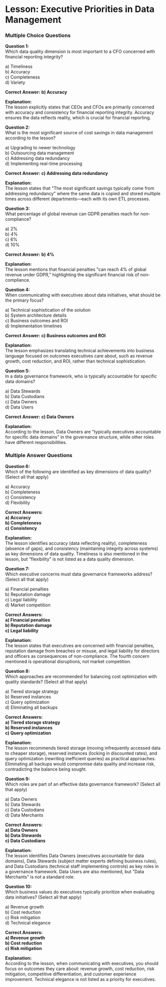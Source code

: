 # Lesson: Executive Priorities in Data Management

### Multiple Choice Questions

**Question 1:**  
Which data quality dimension is most important to a CFO concerned with financial reporting integrity?

a) Timeliness  
b) Accuracy  
c) Completeness  
d) Variety  

**Correct Answer:** **b) Accuracy**  

**Explanation:**  
The lesson explicitly states that CEOs and CFOs are primarily concerned with accuracy and consistency for financial reporting integrity. Accuracy ensures the data reflects reality, which is crucial for financial reporting.

**Question 2:**  
What is the most significant source of cost savings in data management according to the lesson?

a) Upgrading to newer technology  
b) Outsourcing data management  
c) Addressing data redundancy  
d) Implementing real-time processing  

**Correct Answer:** **c) Addressing data redundancy**  

**Explanation:**  
The lesson states that "The most significant savings typically come from addressing redundancy" where the same data is copied and stored multiple times across different departments—each with its own ETL processes.

**Question 3:**  
What percentage of global revenue can GDPR penalties reach for non-compliance?

a) 2%  
b) 4%  
c) 6%  
d) 10%  

**Correct Answer:** **b) 4%**  

**Explanation:**  
The lesson mentions that financial penalties "can reach 4% of global revenue under GDPR," highlighting the significant financial risk of non-compliance.

**Question 4:**  
When communicating with executives about data initiatives, what should be the primary focus?

a) Technical sophistication of the solution  
b) System architecture details  
c) Business outcomes and ROI  
d) Implementation timelines  

**Correct Answer:** **c) Business outcomes and ROI**  

**Explanation:**  
The lesson emphasizes translating technical achievements into business language focused on outcomes executives care about, such as revenue growth, cost reduction, and ROI, rather than technical sophistication.

**Question 5:**  
In a data governance framework, who is typically accountable for specific data domains?

a) Data Stewards  
b) Data Custodians  
c) Data Owners  
d) Data Users  

**Correct Answer:** **c) Data Owners**  

**Explanation:**  
According to the lesson, Data Owners are "typically executives accountable for specific data domains" in the governance structure, while other roles have different responsibilities.

### Multiple Answer Questions

**Question 6:**  
Which of the following are identified as key dimensions of data quality? (Select all that apply)

a) Accuracy  
b) Completeness  
c) Consistency  
d) Flexibility  

**Correct Answers:**  
**a) Accuracy**  
**b) Completeness**  
**c) Consistency**  

**Explanation:**  
The lesson identifies accuracy (data reflecting reality), completeness (absence of gaps), and consistency (maintaining integrity across systems) as key dimensions of data quality. Timeliness is also mentioned in the lesson, but "flexibility" is not listed as a data quality dimension.

**Question 7:**  
Which executive concerns must data governance frameworks address? (Select all that apply)

a) Financial penalties  
b) Reputation damage  
c) Legal liability  
d) Market competition  

**Correct Answers:**  
**a) Financial penalties**  
**b) Reputation damage**  
**c) Legal liability**  

**Explanation:**  
The lesson states that executives are concerned with financial penalties, reputation damage from breaches or misuse, and legal liability for directors and officers as consequences of non-compliance. The fourth concern mentioned is operational disruptions, not market competition.

**Question 8:**  
Which approaches are recommended for balancing cost optimization with quality standards? (Select all that apply)

a) Tiered storage strategy  
b) Reserved instances  
c) Query optimization  
d) Eliminating all backups  

**Correct Answers:**  
**a) Tiered storage strategy**  
**b) Reserved instances**  
**c) Query optimization**  

**Explanation:**  
The lesson recommends tiered storage (moving infrequently accessed data to cheaper storage), reserved instances (locking in discounted rates), and query optimization (rewriting inefficient queries) as practical approaches. Eliminating all backups would compromise data quality and increase risk, contradicting the balance being sought.

**Question 9:**  
Which roles are part of an effective data governance framework? (Select all that apply)

a) Data Owners  
b) Data Stewards  
c) Data Custodians  
d) Data Merchants  

**Correct Answers:**  
**a) Data Owners**  
**b) Data Stewards**  
**c) Data Custodians**  

**Explanation:**  
The lesson identifies Data Owners (executives accountable for data domains), Data Stewards (subject matter experts defining business rules), and Data Custodians (technical staff implementing controls) as key roles in a governance framework. Data Users are also mentioned, but "Data Merchants" is not a standard role.

**Question 10:**  
Which business values do executives typically prioritize when evaluating data initiatives? (Select all that apply)

a) Revenue growth  
b) Cost reduction  
c) Risk mitigation  
d) Technical elegance  

**Correct Answers:**  
**a) Revenue growth**  
**b) Cost reduction**  
**c) Risk mitigation**  

**Explanation:**  
According to the lesson, when communicating with executives, you should focus on outcomes they care about: revenue growth, cost reduction, risk mitigation, competitive differentiation, and customer experience improvement. Technical elegance is not listed as a priority for executives.